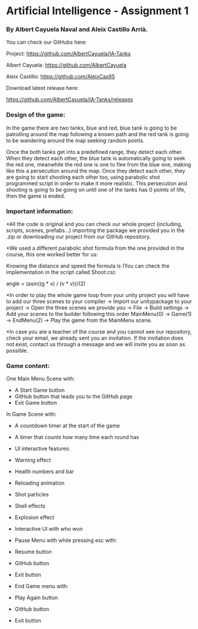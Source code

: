 # Artificial Intelligence - Assignment 1
### By Albert Cayuela Naval and Aleix Castillo Arrià.
You can check our GitHubs here: 

Project:  https://github.com/AlbertCayuela/IA-Tanks

Albert Cayuela: https://github.com/AlbertCayuela 

Aleix Castillo: https://github.com/AleixCas95 

Download latest release here:

https://github.com/AlbertCayuela/IA-Tanks/releases 

### Design of the game: 

In the game there are two tanks, blue and red, blue tank is going to be patrolling around the map following a known path and the red tank is going to be wandering around the map seeking random points. 

Once the both tanks get into a predefined range, they detect each other. When they detect each other, the blue tank is automatically going to seek the red one, meanwhile the red one is one to flee from the blue one, making like this a persecution around the map. Once they detect each other, they are going to start shooting each other too, using parabolic shot programmed script in order to make it more realistic. This persecution and shooting is going to be going on until one of the tanks has 0 points of life, then the game is ended.

### Important information:

*All the code is original and you can check our whole project (including, scripts, scenes, prefabs…) importing the package we provided you in the .zip or downloading our project from our GitHub repository.

*We used a different parabolic shot formula from the one provided in the course, this one worked better for us:

Knowing the distance and speed the formula is (You can check the implementation in the script called Shoot.cs): 

angle = (asin((g * x) / (v * v))/(2)

*In order to play the whole game loop from your unity project you will have to add our three scenes to your compiler -> Import our unitypackage to your project -> Open the three scenes we provide you -> File -> Build settings -> Add your scenes to the builder following this order MainMenu(0) -> Game(1) -> EndMenu(2) -> Play the game from the MainMenu scene.

*In case you are a teacher of the course and you cannot see our repository, check your email, we already sent you an invitation. If the invitation does not exist, contact us through a message and we will invite you as soon as possible.

### Game content:

One Main Menu Scene with:

-  	A Start Game button
-   GitHub button that leads you to the GitHub page
-  	Exit Game button

In Game Scene with:

-   A countdown timer at the start of the game
-   A timer that counts how many time each round has
-  	UI interactive features:
-  	Warning effect
-  	Health numbers and bar
-  	Reloading animation
-  	Shot particles
-  	Shell effects
-  	Explosion effect
-  	Interactive UI with who won

- Pause Menu with while pressing esc with:

-  	Resume button
-  	GitHub button
-  	Exit button

- End Game menu with:

-  	Play Again button
-  	GitHub button
-  	Exit button
